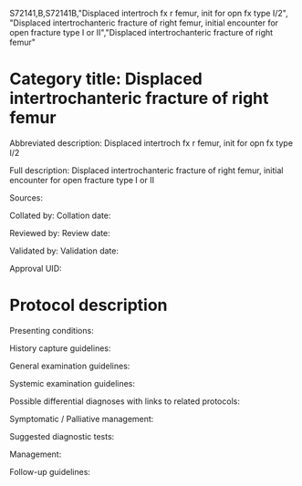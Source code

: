 S72141,B,S72141B,"Displaced intertroch fx r femur, init for opn fx type I/2", "Displaced intertrochanteric fracture of right femur, initial encounter for open fracture type I or II","Displaced intertrochanteric fracture of right femur"
# Category title: Displaced intertrochanteric fracture of right femur

Abbreviated description: Displaced intertroch fx r femur, init for opn fx type I/2

Full description: Displaced intertrochanteric fracture of right femur, initial encounter for open fracture type I or II

Sources:

Collated by:
Collation date:

Reviewed by:
Review date:

Validated by:
Validation date:

Approval UID:

# Protocol description

Presenting conditions:

History capture guidelines:

General examination guidelines:

Systemic examination guidelines:

Possible differential diagnoses with links to related protocols:

Symptomatic / Palliative management:

Suggested diagnostic tests:

Management:

Follow-up guidelines:
